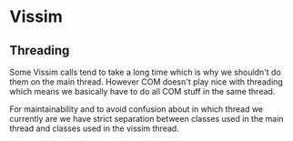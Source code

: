 # Vissim

## Threading

Some Vissim calls tend to take a long time which is
why we shouldn't do them on the main thread. However
COM doesn't play nice with threading which means we
basically have to do all COM stuff in the same thread.

For maintainability and to avoid confusion about in which
thread we currently are we have strict separation between
classes used in the main thread and classes used in the
vissim thread.
